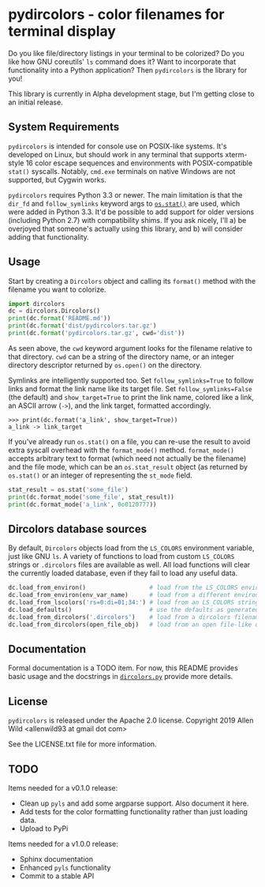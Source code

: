 # pydircolors - color filenames for terminal display
Do you like file/directory listings in your terminal to be colorized? Do you like how GNU coreutils'
`ls` command does it? Want to incorporate that functionality into a Python application? Then
`pydircolors` is the library for you!

This library is currently in Alpha development stage, but I'm getting close to an initial release.

## System Requirements
`pydircolors` is intended for console use on POSIX-like systems. It's developed on Linux, but should
work in any terminal that supports xterm-style 16 color escape sequences and environments with
POSIX-compatible `stat()` syscalls. Notably, `cmd.exe` terminals on native Windows are not
supported, but Cygwin works.

`pydircolors` requires Python 3.3 or newer. The main limitation is that the `dir_fd` and
`follow_symlinks` keyword args to [`os.stat()`](https://docs.python.org/3/library/os.html#os.stat)
are used, which were added in Python 3.3. It'd be possible to add support for older versions
(including Python 2.7) with compatibility shims. If you ask nicely, I'll a) be overjoyed that
someone's actually using this library, and b) will consider adding that functionality.

## Usage
Start by creating a `Dircolors` object and calling its `format()` method with the filename you want
to colorize.

```python
import dircolors
dc = dircolors.Dircolors()
print(dc.format('README.md'))
print(dc.format('dist/pydircolors.tar.gz')
print(dc.format('pydircolors.tar.gz', cwd='dist'))
```

As seen above, the `cwd` keyword argument looks for the filename relative to that directory. `cwd`
can be a string of the directory name, or an integer directory descriptor returned by `os.open()` on
the directory.

Symlinks are intelligently supported too. Set `follow_symlinks=True` to follow links and format the
link name like its target file. Set `follow_symlinks=False` (the default) and `show_target=True` to
print the link name, colored like a link, an ASCII arrow (`->`), and the link target, formatted
accordingly.

```
>>> print(dc.format('a_link', show_target=True))
a_link -> link_target
```

If you've already run `os.stat()` on a file, you can re-use the result to avoid extra syscall
overhead with the `format_mode()` method. `format_mode()` accepts arbitrary text to format (which
need not actually be the filename) and the file mode, which can be an `os.stat_result` object (as
returned by `os.stat()` or an integer of representing the `st_mode` field.

```python
stat_result = os.stat('some_file')
print(dc.format_mode('some_file', stat_result))
print(dc.format_mode('a_link', 0o0120777))
```

## Dircolors database sources
By default, `Dircolors` objects load from the `LS_COLORS` environment variable, just like GNU `ls`.
A variety of functions to load from custom `LS_COLORS` strings or `.dircolors` files are available
as well. All load functions will clear the currently loaded database, even if they fail to load any
useful data.

```python
dc.load_from_environ()                  # load from the LS_COLORS environment variable (the default)
dc.load_from_environ(env_var_name)      # load from a different environment variable
dc.load_from_lscolors('rs=0:di=01;34:') # load from an LS_COLORS string
dc.load_defaults()                      # use the defaults as generated by `dircolors -p`
dc.load_from_dircolors('.dircolors')    # load from a dircolors filename
dc.load_from_dircolors(open_file_obj)   # load from an open file-like object
```

## Documentation
Formal documentation is a TODO item. For now, this README provides basic usage and the docstrings in
[`dircolors.py`](https://github.com/aswild/pydircolors/blob/master/dircolors/dircolors.py) provide
more details.

## License
`pydircolors` is released under the Apache 2.0 license. Copyright 2019 Allen Wild \<allenwild93 at
gmail dot com\>

See the LICENSE.txt file for more information.

## TODO
Items needed for a v0.1.0 release:
  * Clean up `pyls` and add some argparse support. Also document it here.
  * Add tests for the color formatting functionality rather than just loading data.
  * Upload to PyPi

Items needed for a v1.0.0 release:
  * Sphinx documentation
  * Enhanced `pyls` functionality
  * Commit to a stable API
